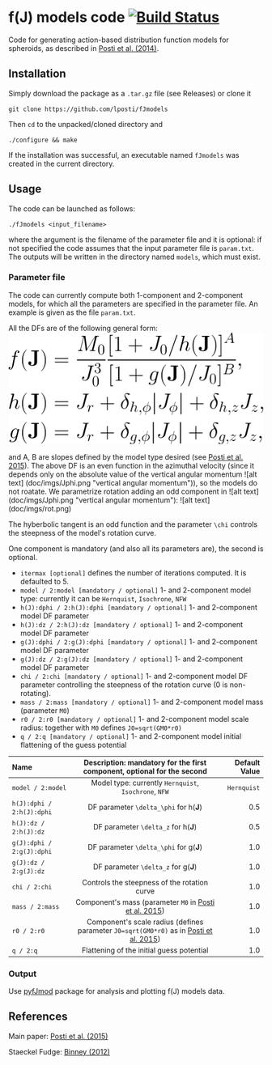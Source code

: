 # f(J) models code  [![Build Status](https://drone.io/github.com/lposti/fJmodels/status.png)](https://drone.io/github.com/lposti/fJmodels/latest) 

Code for generating action-based distribution function models for spheroids,
as described in [Posti et al. (2014)](http://adsabs.harvard.edu/abs/2014arXiv1411.7897P).

## Installation

Simply download the package as a `.tar.gz` file (see Releases) or clone it
```
git clone https://github.com/lposti/fJmodels
```

Then `cd` to the unpacked/cloned directory and
```
./configure && make
```

If the installation was successful, an executable named `fJmodels` was created in the current directory.

## Usage

The code can be launched as follows:
```
./fJmodels <input_filename>
```
where the argument is the filename of the parameter file and it is optional: if not specified the code assumes that the input parameter file is `param.txt`.
The outputs will be written in the directory named `models`, which must exist.

### Parameter file

The code can currently compute both 1-component and 2-component models, for which all the parameters are specified in the parameter file.
An example is given as the file `param.txt`.

All the DFs are of the following general form:
![alt text][DF]

[DF]: doc/imgs/DF.png "Distribution Function"
and A, B are slopes defined by the model type desired (see [Posti et al. 2015](http://adsabs.harvard.edu/abs/2015MNRAS.447.3060P)).
The above DF is an even function in the azimuthal velocity (since it depends only on the absolute value of the vertical angular momentum ![alt text] (doc/imgs/Jphi.png "vertical angular momentum")), so the models do not roatate. We parametrize rotation adding an odd component in ![alt text] (doc/imgs/Jphi.png "vertical angular momentum"):
![alt text] (doc/imgs/rot.png)

The hyberbolic tangent is an odd function and the parameter `\chi` controls the steepness of the model's rotation curve.

One component is mandatory (and also all its parameters are), the second is optional.
- `itermax [optional]` defines the number of iterations computed. It is defaulted to 5.
- `model / 2:model [mandatory / optional]` 1- and 2-component model type: currently it can be `Hernquist`, `Isochrone`, `NFW`
- `h(J):dphi / 2:h(J):dphi [mandatory / optional]` 1- and 2-component model DF parameter
- `h(J):dz / 2:h(J):dz [mandatory / optional]` 1- and 2-component model DF parameter
- `g(J):dphi / 2:g(J):dphi [mandatory / optional]` 1- and 2-component model DF parameter
- `g(J):dz / 2:g(J):dz [mandatory / optional]` 1- and 2-component model DF parameter
- `chi / 2:chi [mandatory / optional]` 1- and 2-component model DF parameter controlling the steepness of the rotation curve (0 is non-rotating).
- `mass / 2:mass [mandatory / optional]` 1- and 2-component model mass (parameter `M0`)
- `r0 / 2:r0 [mandatory / optional]` 1- and 2-component model scale radius: together with `M0` defines `J0=sqrt(GM0*r0)`
- `q / 2:q [mandatory / optional]` 1- and 2-component model initial flattening of the guess potential

| Name | Description: mandatory for the first component, optional for the second | Default Value |
|:---- |:-----------------------------------------------------------------------:| -------------:|
| `model / 2:model` | Model type: currently `Hernquist`, `Isochrone`, `NFW` | `Hernquist` | 
| `h(J):dphi / 2:h(J):dphi` | DF parameter `\delta_\phi` for h(**J**) | 0.5 |
| `h(J):dz / 2:h(J):dz` | DF parameter `\delta_z` for h(**J**) | 0.5 |
| `g(J):dphi / 2:g(J):dphi` | DF parameter `\delta_\phi` for g(**J**) | 1.0 |
| `g(J):dz / 2:g(J):dz` | DF parameter `\delta_z` for g(**J**) | 1.0 |
| `chi / 2:chi` | Controls the steepness of the rotation curve | 1.0 |
| `mass / 2:mass` | Component's mass (parameter `M0` in [Posti et al. 2015](http://adsabs.harvard.edu/abs/2015MNRAS.447.3060P)) | 1.0 |
| `r0 / 2:r0` | Component's scale radius (defines parameter `J0=sqrt(GM0*r0)` as in [Posti et al. 2015](http://adsabs.harvard.edu/abs/2015MNRAS.447.3060P)) | 1.0 |
| `q / 2:q` | Flattening of the initial guess potential | 1.0 |



### Output

Use [pyfJmod](https://github.com/lposti/pyfJmod) package for analysis and plotting f(J) models data.

## References

Main paper: [Posti et al. (2015)](http://adsabs.harvard.edu/abs/2015MNRAS.447.3060P)

Staeckel Fudge: [Binney (2012)](http://adsabs.harvard.edu/abs/2012MNRAS.426.1324B)
